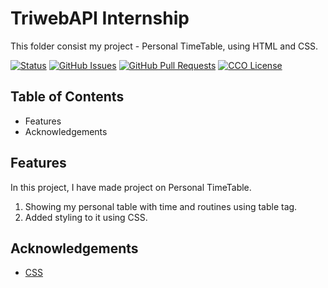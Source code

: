 # TriwebAPI Internship
This folder consist my project - Personal TimeTable, using HTML and CSS.

[![Status](https://img.shields.io/badge/status-active-success.svg)](https://github.com/krish3742/TriwebAPI-Learning/) [![GitHub Issues](https://img.shields.io/github/issues/krish3742/TriwebAPI-Learning.svg)](https://github.com/krish3742/TriwebAPI-Learning/issues) [![GitHub Pull Requests](https://img.shields.io/github/issues-pr/krish3742/TriwebAPI-Learning.svg)](https://github.com/krish3742/TriwebAPI-Learning/pulls) [![CCO License](https://img.shields.io/badge/license-CCO-yellow.svg)](https://creativecommons.org/publicdomain/zero/1.0/)

## Table of Contents

 - Features
 - Acknowledgements

## Features

In this project, I have made project on Personal TimeTable.

1. Showing my personal table with time and routines using table tag.
2. Added styling to it using CSS.

## Acknowledgements

 - [CSS](https://www.w3schools.com/w3css/defaulT.asp)
 
